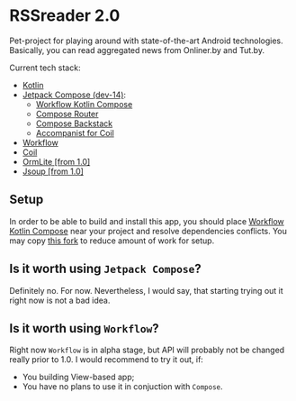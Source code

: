 # RSSreader 2.0

Pet-project for playing around with state-of-the-art Android technologies. Basically, you can read aggregated news from Onliner.by and Tut.by.

Current tech stack:
* [Kotlin]((https://api.bintray.com/packages/friendoye/maven/recyclerxray/images/download.svg))
* [Jetpack Compose (dev-14)]():
    * [Workflow Kotlin Compose](https://github.com/square/workflow-kotlin-compose)
    * [Compose Router](https://github.com/zsoltk/compose-router)
    * [Compose Backstack](https://github.com/zach-klippenstein/compose-backstack)
    * [Accompanist for Coil](https://github.com/chrisbanes/accompanist/tree/main/coil)
* [Workflow](https://github.com/square/workflow-kotlin)
* [Coil](https://github.com/coil-kt/coil)
* [OrmLite [from 1.0]](https://ormlite.com/sqlite_java_android_orm.shtml)
* [Jsoup [from 1.0]](https://jsoup.org)

## Setup

In order to be able to build and install this app, you should place [Workflow Kotlin Compose](https://github.com/square/workflow-kotlin-compose) near your project and resolve dependencies conflicts. You may copy [this fork](https://github.com/friendoye/workflow-kotlin-compose/tree/nn/rss-reader-setup) to reduce amount of work for setup.

## Is it worth using `Jetpack Compose`?

Definitely no. For now. Nevertheless, I would say, that starting trying out it right now is not a bad idea.

## Is it worth using `Workflow`?

Right now `Workflow` is in alpha stage, but API will probably not be changed really prior to 1.0. I would recommend to try it out, if:
* You building View-based app;
* You have no plans to use it in conjuction with `Compose`.